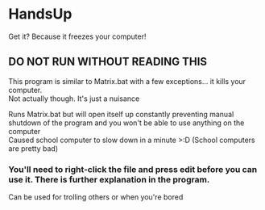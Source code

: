 # HandsUp
Get it? Because it freezes your computer!


## DO NOT RUN WITHOUT READING THIS

This program is similar to Matrix.bat with a few exceptions... it kills your computer.
<br>Not actually though. It's just a nuisance

Runs Matrix.bat but will open itself up constantly preventing manual shutdown of the program and you won't be able to use anything on the computer
<br>Caused school computer to slow down in a minute >:D (School computers are pretty bad)

### You'll need to right-click the file and press edit before you can use it. There is further explanation in the program.

Can be used for trolling others or when you're bored


